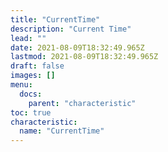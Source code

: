 ```yaml
---
title: "CurrentTime"
description: "Current Time"
lead: ""
date: 2021-08-09T18:32:49.965Z
lastmod: 2021-08-09T18:32:49.965Z
draft: false
images: []
menu:
  docs:
    parent: "characteristic"
toc: true
characteristic:
  name: "CurrentTime"
---
```

